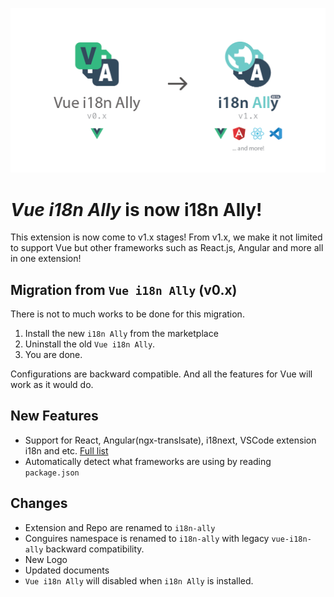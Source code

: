 ![](../screenshots/migration.v1.png)

# *Vue i18n Ally* is now **i18n Ally**!

This extension is now come to v1.x stages! From v1.x, we make it not limited to support Vue but other frameworks such as React.js, Angular and more all in one extension!

## Migration from `Vue i18n Ally` (v0.x)

There is not to much works to be done for this migration.

1. Install the new `i18n Ally` from the marketplace
2. Uninstall the old `Vue i18n Ally`.
3. You are done.

Configurations are backward compatible. And all the features for Vue will work as it would do.

## New Features

- Support for React, Angular(ngx-translsate), i18next, VSCode extension i18n and etc. [Full list](//TODO:)
- Automatically detect what frameworks are using by reading `package.json`

## Changes

- Extension and Repo are renamed to `i18n-ally`
- Conguires namespace is renamed to `i18n-ally` with legacy `vue-i18n-ally` backward compatibility.
- New Logo
- Updated documents
- `Vue i18n Ally` will disabled when `i18n Ally` is installed.
